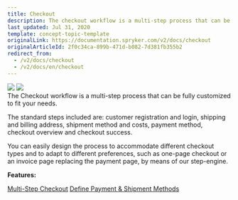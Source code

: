 ```yaml
---
title: Checkout
description: The checkout workflow is a multi-step process that can be fullly customized to fit your needs.
last_updated: Jul 31, 2020
template: concept-topic-template
originalLink: https://documentation.spryker.com/v2/docs/checkout
originalArticleId: 2f0c34ca-899b-471d-b082-7d381fb355b2
redirect_from:
  - /v2/docs/checkout
  - /v2/docs/en/checkout
---
```


<div class='feature-text'>
    <div class='feature-images'>
    <img class="light-mode" src="https://spryker.s3.eu-central-1.amazonaws.com/docs/Document+360/Capabilities+icons/light/Checkout.svg"/>
    <img class="dark-mode" src="https://spryker.s3.eu-central-1.amazonaws.com/docs/Document+360/Capabilities+icons/dark/Checkout.svg"/>
    </div>
    <div class="feature-text-wrap">
The Checkout workflow is a multi-step process that can be fully customized to fit your needs.

The standard steps included are: customer registration and login, shipping and billing address, shipment method and costs, payment method, checkout overview and checkout success.

You can easily design the process to accommodate different checkout types and to adapt to different preferences, such as one-page checkout or an invoice page replacing the payment page, by means of our step-engine.
 </div>
</div>


**Features:**
<div>
<a class="feature-link" href="/docs/scos/user/features/{{page.version}}/checkout-feature-overview/multi-step-checkout-overview.html">Multi-Step Checkout</a>  
<a class="feature-link" href="/docs/scos/user/features/{{page.version}}/checkout-feature-overview/multi-step-checkout-overview.html#shipment-step">Define Payment & Shipment Methods</a>
</div>
